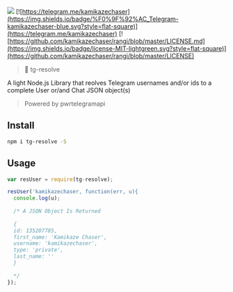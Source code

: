 [![](https://img.shields.io/npm/dt/rangi.svg?style=flat-square)](https://www.npmjs.com/package/rangi)
[![https://telegram.me/kamikazechaser](https://img.shields.io/badge/%F0%9F%92%AC_Telegram-kamikazechaser-blue.svg?style=flat-square)](https://telegram.me/kamikazechaser)
[![https://github.com/kamikazechaser/rangi/blob/master/LICENSE.md](https://img.shields.io/badge/license-MIT-lightgreen.svg?style=flat-square)](https://github.com/kamikazechaser/rangi/blob/master/LICENSE)
> 👤 tg-resolve

A light Node.js Library that reolves Telegram usernames and/or ids to a complete User or/and Chat JSON object(s)

> Powered by pwrtelegramapi

## Install

```bash
npm i tg-resolve -S
```
## Usage

```javascript
var resUser = require(tg-resolve);

resUser('kamikazechaser, function(err, u){
  console.log(u);
  
  /* A JSON Object Is Returned
  
  { 
  id: 135207785,
  first_name: 'Kamikaze Chaser',
  username: 'kamikazechaser',
  type: 'private',
  last_name: '' 
  }
  
  */
});
```

